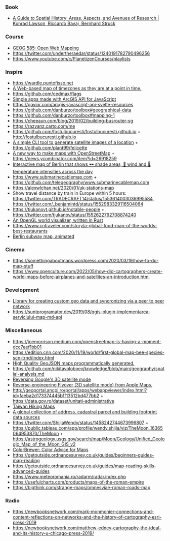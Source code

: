 ### Book 

- [A Guide to Spatial History: Areas, Aspects, and Avenues of Research | Konrad Lawson, Riccardo Bavaj, Bernhard Struck](https://twitter.com/kmlawson/status/1479117587363491850)

### Course

- [GEOG 585: Open Web Mapping](https://www.e-education.psu.edu/geog585/node/508)
- https://twitter.com/undertheraedar/status/1240191782790496256
- https://www.youtube.com/c/PlanetizenCourses/playlists

### Inspire

- https://wardle.puntofisso.net
- [A Web-based map of timezones as they are at a point in time. ](https://github.com/dbaron/timezone-map)
- https://github.com/cedmax/flags
- [Simple apps made with ArcGIS API for JavaScript](https://github.com/RalucaNicola/JSAPI_demos)
- https://gavinr.com/arcgis-javascript-api-svelte-resources
- https://github.com/danburzo/toolbox#geographical-data
- https://github.com/danburzo/toolbox#mapping-1
- https://cheeaun.com/blog/2019/02/building-busrouter-sg
- https://razvanz.carto.com/me
- https://github.com/fostulbucuresti/fostulbucuresti.github.io + http://fostulbucuresti.github.io
- [A simple CLI tool to generate satellite images of a location](https://news.ycombinator.com/item?id=23948672) + https://github.com/plant99/felicette
- [A new way to make maps with OpenStreetMap](https://protomaps.com/blog/new-way-to-make-maps) + https://news.ycombinator.com/item?id=26918259
- [Interactive map of Berlin that shows 🕶 shade areas, 💨 wind and 🌡 temperature intensities across the day](https://github.com/technologiestiftung/erfrischungskarte-frontend)
- https://www.submarinecablemap.com + https://github.com/telegeography/www.submarinecablemap.com
- https://alexwlchan.net/2020/01/uk-stations-map
- Show travel distance by train in Europe within 5 hours: https://twitter.com/TRADECRAFT14/status/1553614003036995584, https://twitter.com/_benjamintd/status/1552983329116504064
- https://tjukanovt.github.io/notable-people + https://twitter.com/tjukanov/status/1552622792708874240
- [An OpenGL world visualizer, written in Rust](https://github.com/ucarion/gaia)
- https://www.cntraveler.com/story/a-global-food-map-of-the-worlds-best-restaurants
- [Berlin subway map, animated](https://github.com/lzear/ubahnchen)

### Cinema

- https://somethingaboutmaps.wordpress.com/2020/03/19/how-to-do-map-stuff
- https://www.openculture.com/2022/05/how-did-cartographers-create-world-maps-before-airplanes-and-satellites-an-introduction.html

### Development 

- [Library for creating custom geo data and syncronizing via a peer to peer network](https://github.com/digidem/mapeo-core)
- https://suntprogramator.dev/2019/08/qgis-plugin-implementarea-serviciului-map-md-api

### Miscellaneous

- https://joemorrison.medium.com/openstreetmap-is-having-a-moment-dcc7eef1bb01
- https://edition.cnn.com/2020/11/19/world/first-global-map-bee-species-scn-trnd/index.html
- [High Quality GeoJSON maps programmatically generated.](https://github.com/simonepri/geo-maps)
- https://github.com/nikitavoloboev/knowledge/blob/main/geography/spatial-analysis.md
- [Reversing Google's 3D satellite mode](https://github.com/retroplasma/earth-reverse-engineering)
- [Reverse-engineering Flyover (3D satellite mode) from Apple Maps.](https://github.com/retroplasma/flyover-reverse-engineering)
- http://geoportal.ancpi.ro/portal/apps/webappviewer/index.html?id=faeba2d173374445b1f13512bd477bb2 + https://data.gov.ro/dataset/unitati-administrative
- [Taiwan Hiking Maps](https://github.com/alpha-rudy/taiwan-topo)
- [A global collection of address, cadastral parcel and building footprint data sources](https://github.com/openaddresses/openaddresses)
- https://twitter.com/ShijiaWendy/status/1458242744673996807 + https://public.tableau.com/app/profile/wendy.shijia/viz/TheMoon_16365064953870/TheMoon + https://astrogeology.usgs.gov/search/map/Moon/Geology/Unified_Geologic_Map_of_the_Moon_GIS_v2
- [ColorBrewer: Color Advice for Maps](https://github.com/axismaps/colorbrewer)
- https://getoutside.ordnancesurvey.co.uk/guides/beginners-guides-map-reading
- https://getoutside.ordnancesurvey.co.uk/guides/map-reading-skills-advanced-guides
- https://www.meteoromania.ro/radarm/radar.index.php
- https://usefulcharts.com/products/maps-of-the-roman-empire
- https://bigthink.com/strange-maps/omnesviae-roman-roads-map

### Radio

- https://newbooksnetwork.com/mark-monmonier-connections-and-content-reflections-on-networks-and-the-history-of-cartography-esri-press-2019
- https://newbooksnetwork.com/matthew-edney-cartography-the-ideal-and-its-history-u-chicago-press-2019/
